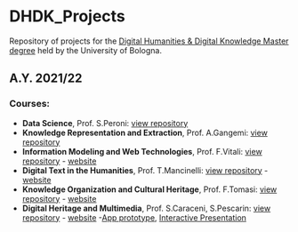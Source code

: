 # DHDK_Projects
Repository of projects for the [Digital Humanities &amp; Digital Knowledge Master degree](https://corsi.unibo.it/2cycle/DigitalHumanitiesKnowledge) held by the University of Bologna.

## A.Y. 2021/22
### Courses:
   
- <b>Data Science</b>, Prof. S.Peroni: [view repository]()
- <b>Knowledge Representation and Extraction</b>, Prof. A.Gangemi: [view repository]()
- <b>Information Modeling and Web Technologies</b>, Prof. F.Vitali: [view repository]() - [website]()
- <b>Digital Text in the Humanities</b>, Prof. T.Mancinelli: [view repository]() - [website]() 
- <b>Knowledge Organization and Cultural Heritage</b>, Prof. F.Tomasi: [view repository]() - [website]()
- <b>Digital Heritage and Multimedia</b>, Prof. S.Caraceni, S.Pescarin: [view repository]() - [website]() -[App prototype](https://www.figma.com/proto/F7pfeLru1M8YgHzFSFT5mX/CeRTo-Project?node-id=0%3A1&viewport=1145%2C2762%2C0.32&scaling=scale-down&starting-point-node-id=2%3A2), [Interactive Presentation](https://www.figma.com/proto/x1za7Dm9yRxMjV4ms5Brc4/CeRTo-Presentation?node-id=0%3A1&viewport=262%2C441%2C0.05&scaling=scale-down&starting-point-node-id=3%3A98&show-proto-sidebar=1)

